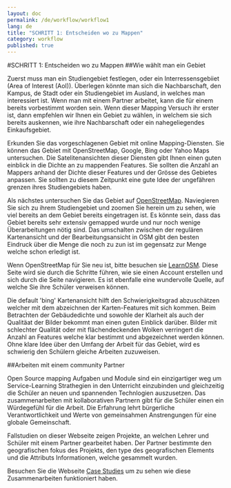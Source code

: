 ```yaml
---
layout: doc
permalink: /de/workflow/workflow1
lang: de
title: "SCHRITT 1: Entscheiden wo zu Mappen"
category: workflow
published: true
---
```


#SCHRITT 1: Entscheiden wo zu Mappen
##Wie wählt man ein Gebiet

Zuerst muss man ein Studiengebiet festlegen, oder ein Interressensgebiiet (Area of Interest (AoI)). Überlegen könnte man sich die Nachbarschaft, den Kampus, de Stadt oder ein Studiengebiet im Ausland, in welches man interessiert ist. Wenn man mit einem Partner arbeitet, kann die für einem bereits vorbestimmt worden sein. Wenn dieser Mapping Versuch ihr erster ist, dann empfehlen wir Ihnen ein Gebiet zu wählen, in welchem sie sich bereits auskennen, wie ihre Nachbarschaft oder ein nahegeliegendes Einkaufsgebiet.

Erkunden Sie das vorgeschlagenen Gebiet mit online Mapping-Diensten. Sie können das Gebiet mit OpenStreetMap, Google, Bing oder Yahoo Maps untersuchen. Die Satelitenansichten dieser Diensten gibt Ihnen einen guten einblick in die Dichte an zu mappenden Features. Sie sollten die Anzahl an Mappers anhand der Dichte dieser Features und der Grösse des Gebietes anpassen. Sie sollten zu diesem Zeitpunkt eine gute Idee der ungefähren grenzen ihres Studiengebiets haben.

Als nächstes untersuchen Sie das Gebiet auf [OpenStreetMap](http://openstreetmap.org/). Naviegieren Sie sich zu ihrem Studiengebiet und zoomen Sie herein um zu sehen, wie viel bereits an dem Gebiet bereits eingetragen ist. Es könnte sein, dass das Gebiet bereits sehr extensiv gemapped wurde und nur noch wenige Überarbeitungen nötig sind. Das umschalten zwischen der regulären Kartenansicht und der Bearbeitungsansicht in OSM gibt den besten Eindruck über die Menge die noch zu zun ist im gegensatz zur Menge welche schon erledigt ist. 

Wenn OpenStreetMap für Sie neu ist, bitte besuchen sie  [LearnOSM](http://learnosm.org/de/beginner/start-osm/). Diese Seite wird sie durch die Schritte führen, wie sie einen Account erstellen und sich durch die Seite navigieren. Es ist ebenfalle eine wundervolle Quelle, auf welche Sie ihre Schüler verweisen können.

Die default 'bing' Kartenansicht hilft den Schwierigkeitsgrad abzuschätzen welcher mit dem abzeichnen der Karten-Features mit sich kommen. Beim Betrachten der Gebäudedichte und sowohle der Klarheit als auch der Qualitäat der Bilder bekommt man einen guten Einblick darüber. Bilder mit schlechter Qualität oder mit flächendeckenden Wolken verringert die Anzahl an Features welche klar bestimmt und abgezeichnet werden können. Ohne klare Idee über den Umfang der Arbeit für das Gebiet, wird es schwierig den Schülern gleiche Arbeiten zuzuweisen.

##Arbeiten mit einem community Partner

Open Source mapping Aufgaben und Module sind ein einzigartiger weg um Service-Learning Strathegien in den Unterricht einzubinden und gleichzeitig die Schüler an neuen und spannenden Technlogien auszusetzen. Das zusammenarbeiten mit kollaborativen Partnern gibt für die Schüler einen ein Würdegefühl für die Arbeit. Die Erfahrung lehrt bürgerliche Verantwortlichkeit und Werte von gemeinsahmen Anstrengungen für eine globale Gemeinschaft.

Fallstudien on dieser Webseite zeigen Projekte, an welchen Lehrer und Schüler mit einem Partner gearbeitet haben. Der Partner bestimmte den geografischen fokus des Projekts, den type des geografischen Elements und die Attributs Informationen, welche gesammelt wurden.

Besuchen Sie die Webseite [Case Studies](http://teachosm.org/de/cases/) um zu sehen wie diese Zusammenarbeiten funktioniert haben.
